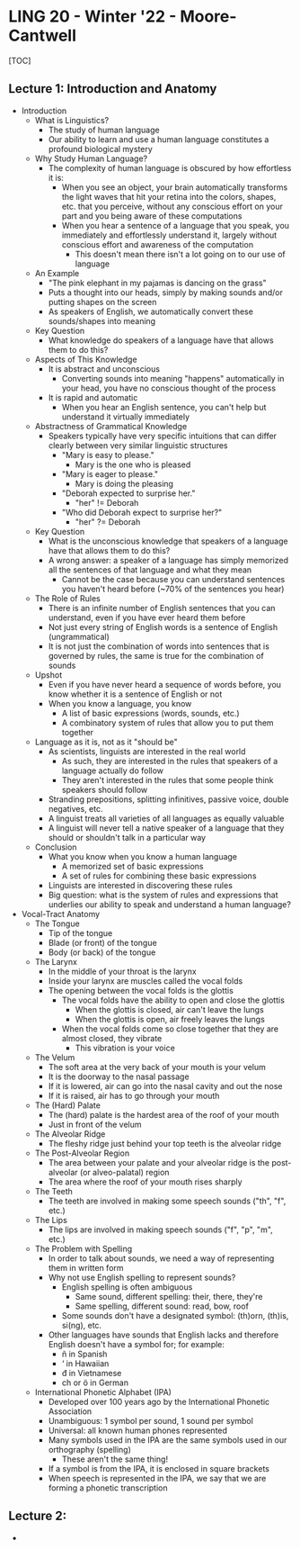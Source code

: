 # LING 20 - Winter '22 - Moore-Cantwell

[TOC]

## Lecture 1: Introduction and Anatomy

- Introduction
  - What is Linguistics?
    - The study of human language
    - Our ability to learn and use a human language constitutes a profound biological mystery
  - Why Study Human Language?
    - The complexity of human language is obscured by how effortless it is:
      - When you see an object, your brain automatically transforms the light waves that hit your retina into the colors, shapes, etc. that you perceive, without any conscious effort on your part and you being aware of these computations
      - When you hear a sentence of a language that you speak, you immediately and effortlessly understand it, largely without conscious effort and awareness of the computation
        - This doesn't mean there isn't a lot going on to our use of language
  - An Example
    - "The pink elephant in my pajamas is dancing on the grass"
    - Puts a thought into our heads, simply by making sounds and/or putting shapes on the screen
    - As speakers of English, we automatically convert these sounds/shapes into meaning
  - Key Question
    - What knowledge do speakers of a language have that allows them to do this?
  - Aspects of This Knowledge
    - It is abstract and unconscious
      - Converting sounds into meaning "happens" automatically in your head, you have no conscious thought of the process
    - It is rapid and automatic
      - When you hear an English sentence, you can't help but understand it virtually immediately
  - Abstractness of Grammatical Knowledge
    - Speakers typically have very specific intuitions that can differ clearly between very similar linguistic structures
      - "Mary is easy to please."
        - Mary is the one who is pleased
      - "Mary is eager to please."
        - Mary is doing the pleasing
      - "Deborah expected to surprise her."
        - "her" != Deborah
      - "Who did Deborah expect to surprise her?"
        - "her" ?= Deborah
  - Key Question
    - What is the unconscious knowledge that speakers of a language have that allows them to do this?
    - A wrong answer: a speaker of a language has simply memorized all the sentences of that language and what they mean
      - Cannot be the case because you can understand sentences you haven't heard before (~70% of the sentences you hear)
  - The Role of Rules
    - There is an infinite number of English sentences that you can understand, even if you have ever heard them before
    - Not just every string of English words is a sentence of English (ungrammatical)
    - It is not just the combination of words into sentences that is governed by rules, the same is true for the combination of sounds
  - Upshot
    - Even if you have never heard a sequence of words before, you know whether it is a sentence of English or not
    - When you know a language, you know
      - A list of basic expressions (words, sounds, etc.)
      - A combinatory system of rules that allow you to put them together
  - Language as it is, not as it "should be"
    - As scientists, linguists are interested in the real world
      - As such, they are interested in the rules that speakers of a language actually do follow
      - They aren't interested in the rules that some people think speakers should follow
    - Stranding prepositions, splitting infinitives, passive voice, double negatives, etc.
    - A linguist treats all varieties of all languages as equally valuable
    - A linguist will never tell a native speaker of a language that they should or shouldn't talk in a particular way
  - Conclusion
    - What you know when you know a human language
      - A memorized set of basic expressions
      - A set of rules for combining these basic expressions
    - Linguists are interested in discovering these rules
    - Big question: what is the system of rules and expressions that underlies our ability to speak and understand a human language?
- Vocal-Tract Anatomy
  - The Tongue
    - Tip of the tongue
    - Blade (or front) of the tongue
    - Body (or back) of the tongue
  - The Larynx
    - In the middle of your throat is the larynx
    - Inside your larynx are muscles called the vocal folds
    - The opening between the vocal folds is the glottis
      - The vocal folds have the ability to open and close the glottis
        - When the glottis is closed, air can't leave the lungs
        - When the glottis is open, air freely leaves the lungs
      - When the vocal folds come so close together that they are almost closed, they vibrate
        - This vibration is your voice
  - The Velum
    - The soft area at the very back of your mouth is your velum
    - It is the doorway to the nasal passage
    - If it is lowered, air can go into the nasal cavity and out the nose
    - If it is raised, air has to go through your mouth
  - The (Hard) Palate
    - The (hard) palate is the hardest area of the roof of your mouth
    - Just in front of the velum
  - The Alveolar Ridge
    - The fleshy ridge just behind your top teeth is the alveolar ridge
  - The Post-Alveolar Region
    - The area between your palate and your alveolar ridge is the post-alveolar (or alveo-palatal) region
    - The area where the roof of your mouth rises sharply
  - The Teeth
    - The teeth are involved in making some speech sounds ("th", "f", etc.)
  - The Lips
    - The lips are involved in making speech sounds ("f", "p", "m", etc.)
  - The Problem with Spelling
    - In order to talk about sounds, we need a way of representing them in written form
    - Why not use English spelling to represent sounds?
      - English spelling is often ambiguous
        - Same sound, different spelling: their, there, they're
        - Same spelling, different sound: read, bow, roof
      - Some sounds don't have a designated symbol: (th)orn, (th)is, si(ng), etc.
    - Other languages have sounds that English lacks and therefore English doesn't have a symbol for; for example:
      - ñ in Spanish
      - ‘ in Hawaiian
      - đ in Vietnamese
      - ch or ö in German
  - International Phonetic Alphabet (IPA)
    - Developed over 100 years ago by the International Phonetic Association
    - Unambiguous: 1 symbol per sound, 1 sound per symbol
    - Universal: all known human phones represented
    - Many symbols used in the IPA are the same symbols used in our orthography (spelling)
      - These aren't the same thing!
    - If a symbol is from the IPA, it is enclosed in square brackets
    - When speech is represented in the IPA, we say that we are forming a phonetic transcription



## Lecture 2:

- 


